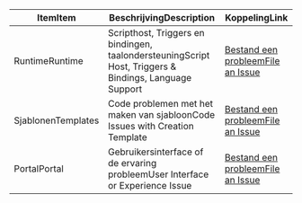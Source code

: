 | <span data-ttu-id="96954-101">Item</span><span class="sxs-lookup"><span data-stu-id="96954-101">Item</span></span> | <span data-ttu-id="96954-102">Beschrijving</span><span class="sxs-lookup"><span data-stu-id="96954-102">Description</span></span> | <span data-ttu-id="96954-103">Koppeling</span><span class="sxs-lookup"><span data-stu-id="96954-103">Link</span></span> |
| --- | --- | --- |
| <span data-ttu-id="96954-104">Runtime</span><span class="sxs-lookup"><span data-stu-id="96954-104">Runtime</span></span> |<span data-ttu-id="96954-105">Scripthost, Triggers en bindingen, taalondersteuning</span><span class="sxs-lookup"><span data-stu-id="96954-105">Script Host, Triggers & Bindings, Language Support</span></span> |[<span data-ttu-id="96954-106">Bestand een probleem</span><span class="sxs-lookup"><span data-stu-id="96954-106">File an Issue</span></span>](https://github.com/Azure/azure-webjobs-sdk-script/issues) |
| <span data-ttu-id="96954-107">Sjablonen</span><span class="sxs-lookup"><span data-stu-id="96954-107">Templates</span></span> |<span data-ttu-id="96954-108">Code problemen met het maken van sjabloon</span><span class="sxs-lookup"><span data-stu-id="96954-108">Code Issues with Creation Template</span></span> |[<span data-ttu-id="96954-109">Bestand een probleem</span><span class="sxs-lookup"><span data-stu-id="96954-109">File an Issue</span></span>](https://github.com/Azure/azure-webjobs-sdk-templates/issues) |
| <span data-ttu-id="96954-110">Portal</span><span class="sxs-lookup"><span data-stu-id="96954-110">Portal</span></span> |<span data-ttu-id="96954-111">Gebruikersinterface of de ervaring probleem</span><span class="sxs-lookup"><span data-stu-id="96954-111">User Interface or Experience Issue</span></span> |[<span data-ttu-id="96954-112">Bestand een probleem</span><span class="sxs-lookup"><span data-stu-id="96954-112">File an Issue</span></span>](https://github.com/ProjectKudu/AzureFunctionsPortal/issues) |

